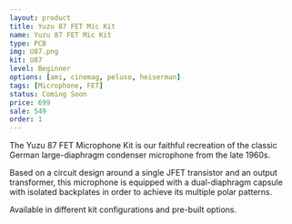 ```yaml
---
layout: product
title: Yuzu 87 FET Mic Kit
name: Yuzu 87 FET Mic Kit
type: PCB
img: U87.png
kit: U87
level: Beginner
options: [ami, cinemag, peluso, heiserman]
tags: [Microphone, FET]
status: Coming Soon
price: 699
sale: 549
order: 1
---
```


The Yuzu 87 FET Microphone Kit is our faithful recreation of the classic German large-diaphragm condenser microphone from the late 1960s.

Based on a circuit design around a single JFET transistor and an output transformer, this microphone is equipped with a dual-diaphragm capsule with isolated backplates in order to achieve its multiple polar patterns.

Available in different kit configurations and pre-built options.
